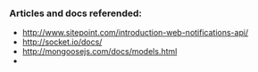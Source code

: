 ### Articles and docs referended:
* http://www.sitepoint.com/introduction-web-notifications-api/
* http://socket.io/docs/
* http://mongoosejs.com/docs/models.html
* 